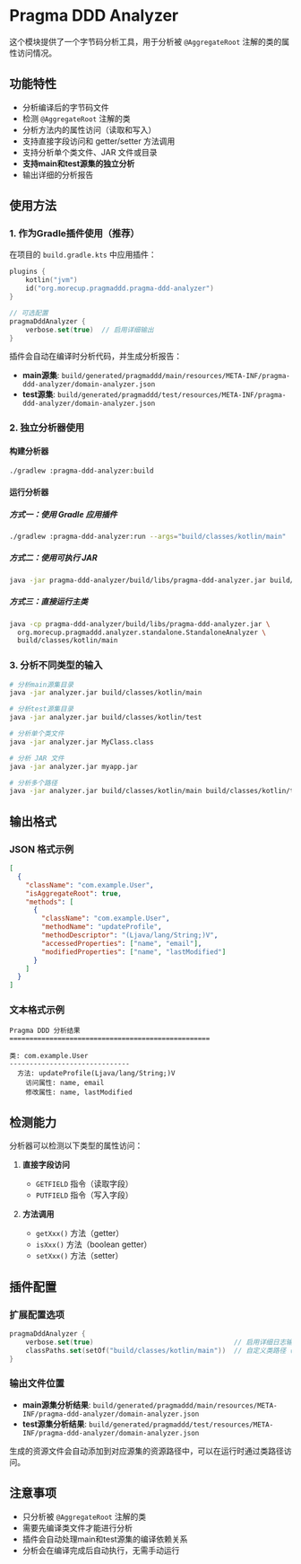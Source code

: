 # Pragma DDD Analyzer

这个模块提供了一个字节码分析工具，用于分析被 `@AggregateRoot` 注解的类的属性访问情况。

## 功能特性

- 分析编译后的字节码文件
- 检测 `@AggregateRoot` 注解的类
- 分析方法内的属性访问（读取和写入）
- 支持直接字段访问和 getter/setter 方法调用
- 支持分析单个类文件、JAR 文件或目录
- **支持main和test源集的独立分析**
- 输出详细的分析报告

## 使用方法

### 1. 作为Gradle插件使用（推荐）

在项目的 `build.gradle.kts` 中应用插件：

```kotlin
plugins {
    kotlin("jvm")
    id("org.morecup.pragmaddd.pragma-ddd-analyzer")
}

// 可选配置
pragmaDddAnalyzer {
    verbose.set(true)  // 启用详细输出
}
```

插件会自动在编译时分析代码，并生成分析报告：
- **main源集**: `build/generated/pragmaddd/main/resources/META-INF/pragma-ddd-analyzer/domain-analyzer.json`
- **test源集**: `build/generated/pragmaddd/test/resources/META-INF/pragma-ddd-analyzer/domain-analyzer.json`

### 2. 独立分析器使用

#### 构建分析器

```bash
./gradlew :pragma-ddd-analyzer:build
```

#### 运行分析器

##### 方式一：使用 Gradle 应用插件

```bash
./gradlew :pragma-ddd-analyzer:run --args="build/classes/kotlin/main"
```

##### 方式二：使用可执行 JAR

```bash
java -jar pragma-ddd-analyzer/build/libs/pragma-ddd-analyzer.jar build/classes/kotlin/main
```

##### 方式三：直接运行主类

```bash
java -cp pragma-ddd-analyzer/build/libs/pragma-ddd-analyzer.jar \
  org.morecup.pragmaddd.analyzer.standalone.StandaloneAnalyzer \
  build/classes/kotlin/main
```

### 3. 分析不同类型的输入

```bash
# 分析main源集目录
java -jar analyzer.jar build/classes/kotlin/main

# 分析test源集目录
java -jar analyzer.jar build/classes/kotlin/test

# 分析单个类文件
java -jar analyzer.jar MyClass.class

# 分析 JAR 文件
java -jar analyzer.jar myapp.jar

# 分析多个路径
java -jar analyzer.jar build/classes/kotlin/main build/classes/kotlin/test
```

## 输出格式

### JSON 格式示例

```json
[
  {
    "className": "com.example.User",
    "isAggregateRoot": true,
    "methods": [
      {
        "className": "com.example.User",
        "methodName": "updateProfile",
        "methodDescriptor": "(Ljava/lang/String;)V",
        "accessedProperties": ["name", "email"],
        "modifiedProperties": ["name", "lastModified"]
      }
    ]
  }
]
```

### 文本格式示例

```
Pragma DDD 分析结果
==================================================

类: com.example.User
------------------------------
  方法: updateProfile(Ljava/lang/String;)V
    访问属性: name, email
    修改属性: name, lastModified
```

## 检测能力

分析器可以检测以下类型的属性访问：

1. **直接字段访问**
   - `GETFIELD` 指令（读取字段）
   - `PUTFIELD` 指令（写入字段）

2. **方法调用**
   - `getXxx()` 方法（getter）
   - `isXxx()` 方法（boolean getter）
   - `setXxx()` 方法（setter）

## 插件配置

### 扩展配置选项

```kotlin
pragmaDddAnalyzer {
    verbose.set(true)                                   // 启用详细日志输出
    classPaths.set(setOf("build/classes/kotlin/main"))  // 自定义类路径（通常不需要）
}
```

### 输出文件位置

- **main源集分析结果**: `build/generated/pragmaddd/main/resources/META-INF/pragma-ddd-analyzer/domain-analyzer.json`
- **test源集分析结果**: `build/generated/pragmaddd/test/resources/META-INF/pragma-ddd-analyzer/domain-analyzer.json`

生成的资源文件会自动添加到对应源集的资源路径中，可以在运行时通过类路径访问。

## 注意事项

- 只分析被 `@AggregateRoot` 注解的类
- 需要先编译类文件才能进行分析
- 插件会自动处理main和test源集的编译依赖关系
- 分析会在编译完成后自动执行，无需手动运行